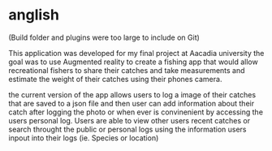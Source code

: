 # anglish

(Build folder and plugins were too large to include on Git)

This application was developed for my final project at Aacadia university the goal was to use Augmented reality to create a fishing app that would allow recreational
fishers to share their catches and take measurements and estimate the weight of their catches using their phones camera.

the current version of the app allows users to log a image of their catches that are saved to a json file and then user can add information about their catch after logging the photo or when ever is convinenient by accessing the users personal log. Users are able to view other users recent catches or search throught the public or personal logs using the information users inpout into their logs (ie. Species or location)
